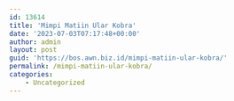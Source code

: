 ```yaml
---
id: 13614
title: 'Mimpi Matiin Ular Kobra'
date: '2023-07-03T07:17:48+00:00'
author: admin
layout: post
guid: 'https://bos.awn.biz.id/mimpi-matiin-ular-kobra/'
permalink: /mimpi-matiin-ular-kobra/
categories:
    - Uncategorized
---
```



